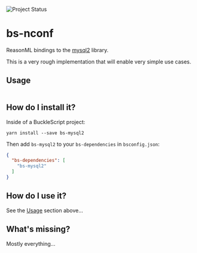 ![Project Status](https://img.shields.io/badge/status-alpha-red.svg)

# bs-nconf
ReasonML bindings to the [mysql2][mysql2] library.

This is a very rough implementation that will enable very simple use cases.

## Usage
```reason

```

## How do I install it?

Inside of a BuckleScript project:
```shell
yarn install --save bs-mysql2
```

Then add `bs-mysql2` to your `bs-dependencies` in `bsconfig.json`:
```json
{
  "bs-dependencies": [
    "bs-mysql2"
  ]
}
```

## How do I use it?

See the [Usage](#usage) section above...

## What's missing?

Mostly everything...

[mysql2]: https://www.npmjs.com/package/mysql2

